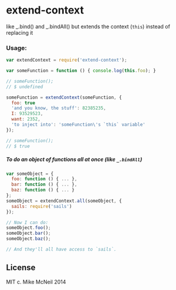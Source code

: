 # extend-context

like _.bind() and _.bindAll() but extends the context (`this`) instead of replacing it

### Usage:

```javascript
var extendContext = require('extend-context');

var someFunction = function () { console.log(this.foo); }

// someFunction();
// $ undefined

someFunction = extendContext(someFunction, {
  foo: true
  'and you know, the stuff': 82385235,
  I: 93529523,
  want: 2352,
  'to inject into': 'someFunction\'s `this` variable'
});

// someFunction();
// $ true
```

##### To do an object of functions all at once (like `_.bindAll`)
```javascript
var someObject = {
  foo: function () { ... },
  bar: function () { ... },
  baz: function () { ... }
};
someObject = extendContext.all(someObject, {
  sails: require('sails')
});

// Now I can do:
someObject.foo();
someObject.bar();
someObject.baz();

// And they'll all have access to `sails`.


```


## License

MIT
c. Mike McNeil 2014
